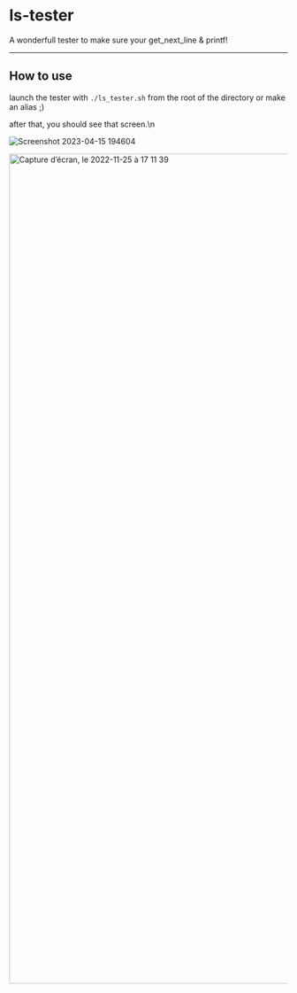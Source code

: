 # ls-tester #

A wonderfull tester to make sure your get_next_line & printf!

---
## How to use ##
launch the tester with `./ls_tester.sh` from the root of the directory or make an alias ;)

after that, you should see that screen.\n

![Screenshot 2023-04-15 194604](https://user-images.githubusercontent.com/41463323/232258688-7c82df9a-e631-4edb-aef7-8b4b96c9213c.png)



<img width="1499" alt="Capture d’écran, le 2022-11-25 à 17 11 39" src="https://user-images.githubusercontent.com/114107506/204059443-3389b742-a4d5-4261-9ff3-619998f6e74a.png">
